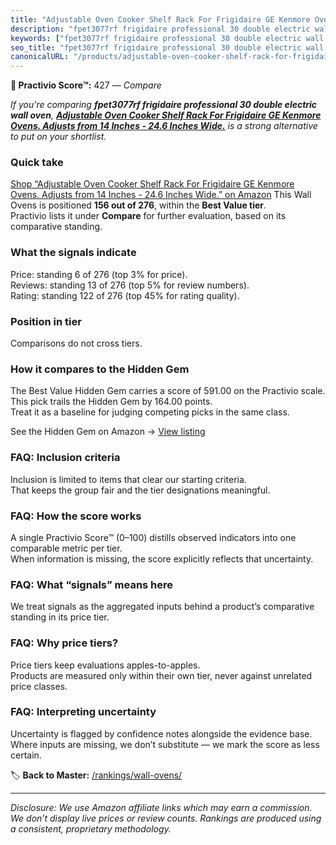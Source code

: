 ```yaml
---
title: "Adjustable Oven Cooker Shelf Rack For Frigidaire GE Kenmore Ovens. Adjusts from 14 Inches - 24.6 Inches Wide."
description: "fpet3077rf frigidaire professional 30 double electric wall oven: Data-driven ranking using the Practivio Score™. Positioned by quality, value, demand, findabil…"
keywords: ["fpet3077rf frigidaire professional 30 double electric wall oven"]
seo_title: "fpet3077rf frigidaire professional 30 double electric wall oven — Compare (2025)"
canonicalURL: "/products/adjustable-oven-cooker-shelf-rack-for-frigidaire-ge-kenmore-ovens-adjusts-from-14-inches-246-inches-wide-B093M998QK/"
---
```


**🛒 Practivio Score™:** 427 — _Compare_


*If you're comparing **fpet3077rf frigidaire professional 30 double electric wall oven**, **[Adjustable Oven Cooker Shelf Rack For Frigidaire GE Kenmore Ovens. Adjusts from 14 Inches - 24.6 Inches Wide.](https://www.amazon.com/dp/B093M998QK?tag=practivio-20)** is a strong alternative to put on your shortlist.*
### Quick take
[Shop “Adjustable Oven Cooker Shelf Rack For Frigidaire GE Kenmore Ovens. Adjusts from 14 Inches - 24.6 Inches Wide.” on Amazon](https://www.amazon.com/dp/B093M998QK?tag=practivio-20)
This Wall Ovens is positioned **156 out of 276**, within the **Best Value tier**.  
Practivio lists it under **Compare** for further evaluation, based on its comparative standing.

### What the signals indicate
Price: standing 6 of 276 (top 3% for price).  
Reviews: standing 13 of 276 (top 5% for review numbers).  
Rating: standing 122 of 276 (top 45% for rating quality).  

### Position in tier
Comparisons do not cross tiers.

### How it compares to the Hidden Gem
The Best Value Hidden Gem carries a score of 591.00 on the Practivio scale.  
This pick trails the Hidden Gem by 164.00 points.  
Treat it as a baseline for judging competing picks in the same class.  

See the Hidden Gem on Amazon → [View listing](https://www.amazon.com/dp/B0D1CXL52G?tag=practivio-20)

### FAQ: Inclusion criteria
Inclusion is limited to items that clear our starting criteria.  
That keeps the group fair and the tier designations meaningful.

### FAQ: How the score works
A single Practivio Score™ (0–100) distills observed indicators into one comparable metric per tier.  
When information is missing, the score explicitly reflects that uncertainty.

### FAQ: What “signals” means here
We treat signals as the aggregated inputs behind a product’s comparative standing in its price tier.

### FAQ: Why price tiers?
Price tiers keep evaluations apples-to-apples.  
Products are measured only within their own tier, never against unrelated price classes.

### FAQ: Interpreting uncertainty
Uncertainty is flagged by confidence notes alongside the evidence base.  
Where inputs are missing, we don’t substitute — we mark the score as less certain.

<!-- Missing template for Compare/CompareWithinPriceClass -->


🏷️ **Back to Master:** [/rankings/wall-ovens/](/rankings/wall-ovens/)

---
_Disclosure: We use Amazon affiliate links which may earn a commission. We don’t display live prices or review counts. Rankings are produced using a consistent, proprietary methodology._
